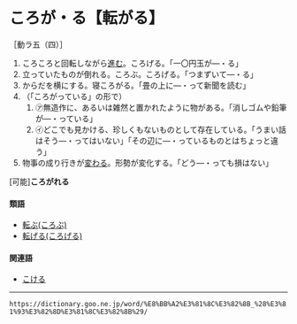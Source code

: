 # ころが・る【転がる】

［動ラ五（四）］

1. ころころと回転しながら[進む](すすむ（進む）)。ころげる。「一〇円玉が―・る」
2. 立っていたものが倒れる。ころぶ。ころげる。「つまずいて―・る」
3. からだを横にする。寝ころがる。「畳の上に―・って新聞を読む」
4. （「ころがっている」の形で）
    1. ㋐無造作に、あるいは雑然と置かれたように物がある。「消しゴムや鉛筆が―・っている」
    2. ㋑どこでも見かける、珍しくもないものとして存在している。「うまい話はそう―・ってはいない」「その辺に―・っているものとはちょっと違う」
5. 物事の成り行きが[変わる](かわる（変わる）)。形勢が変化する。「どう―・っても損はない」
    

\[可能\]**ころがれる**

#### 類語

-   [転ぶ(ころぶ)](ころぶ（転ぶ）)
-   [転げる(ころげる)](https://dictionary.goo.ne.jp/word/%E8%BB%A2%E3%81%92%E3%82%8B/#jn-82972)

#### 関連語

-   [こける](https://dictionary.goo.ne.jp/word/%E8%BB%A2%E3%81%91%E3%82%8B/#jn-77760)

---
`https://dictionary.goo.ne.jp/word/%E8%BB%A2%E3%81%8C%E3%82%8B_%28%E3%81%93%E3%82%8D%E3%81%8C%E3%82%8B%29/`